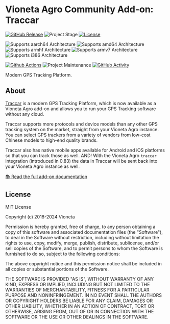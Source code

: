 # Vioneta Agro Community Add-on: Traccar

[![GitHub Release][releases-shield]][releases]
![Project Stage][project-stage-shield]
[![License][license-shield]](LICENSE.md)

![Supports aarch64 Architecture][aarch64-shield]
![Supports amd64 Architecture][amd64-shield]
![Supports armhf Architecture][armhf-shield]
![Supports armv7 Architecture][armv7-shield]
![Supports i386 Architecture][i386-shield]

[![Github Actions][github-actions-shield]][github-actions]
![Project Maintenance][maintenance-shield]
[![GitHub Activity][commits-shield]][commits]

Modern GPS Tracking Platform.

## About

[Traccar][traccar] is a modern GPS Tracking Platform, which is now available
as a Vioneta Agro add-on and allows you to run your GPS Tracking software
without any cloud.

Traccar supports more protocols and device models than any other GPS tracking
system on the market, straight from your Vioneta Agro instance. You can
select GPS trackers from a variety of vendors from low-cost Chinese models to
high-end quality brands.

Traccar also has native mobile apps available for Android and iOS platforms
so that you can track those as well. AND! With the Vioneta Agro `traccar`
integration (introduced in 0.83) the data in Traccar will be sent back into
your Vioneta Agro instance as well.

[:books: Read the full add-on documentation][docs]

## License

MIT License

Copyright (c) 2018-2024 Vioneta

Permission is hereby granted, free of charge, to any person obtaining a copy
of this software and associated documentation files (the "Software"), to deal
in the Software without restriction, including without limitation the rights
to use, copy, modify, merge, publish, distribute, sublicense, and/or sell
copies of the Software, and to permit persons to whom the Software is
furnished to do so, subject to the following conditions:

The above copyright notice and this permission notice shall be included in all
copies or substantial portions of the Software.

THE SOFTWARE IS PROVIDED "AS IS", WITHOUT WARRANTY OF ANY KIND, EXPRESS OR
IMPLIED, INCLUDING BUT NOT LIMITED TO THE WARRANTIES OF MERCHANTABILITY,
FITNESS FOR A PARTICULAR PURPOSE AND NONINFRINGEMENT. IN NO EVENT SHALL THE
AUTHORS OR COPYRIGHT HOLDERS BE LIABLE FOR ANY CLAIM, DAMAGES OR OTHER
LIABILITY, WHETHER IN AN ACTION OF CONTRACT, TORT OR OTHERWISE, ARISING FROM,
OUT OF OR IN CONNECTION WITH THE SOFTWARE OR THE USE OR OTHER DEALINGS IN THE
SOFTWARE.

[aarch64-shield]: https://img.shields.io/badge/aarch64-yes-green.svg
[amd64-shield]: https://img.shields.io/badge/amd64-yes-green.svg
[armhf-shield]: https://img.shields.io/badge/armhf-no-red.svg
[armv7-shield]: https://img.shields.io/badge/armv7-no-red.svg
[commits-shield]: https://img.shields.io/github/commit-activity/y/Vioneta/addon-traccar.svg
[commits]: https://github.com/Vioneta/addon-traccar/commits/main
[docs]: https://github.com/Vioneta/addon-traccar/blob/main/traccar/DOCS.md
[github-actions-shield]: https://github.com/Vioneta/addon-traccar/workflows/CI/badge.svg
[github-actions]: https://github.com/Vioneta/addon-traccar/actions
[i386-shield]: https://img.shields.io/badge/i386-no-red.svg
[license-shield]: https://img.shields.io/github/license/Vioneta/addon-traccar.svg
[maintenance-shield]: https://img.shields.io/maintenance/yes/2024.svg
[project-stage-shield]: https://img.shields.io/badge/project%20stage-experimental-yellow.svg
[releases-shield]: https://img.shields.io/github/release/Vioneta/addon-traccar.svg
[releases]: https://github.com/Vioneta/addon-traccar/releases
[traccar]: https://www.traccar.org

